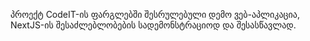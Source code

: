 პროექტ CodeIT-ის ფარგლებში შესრულებული დემო ვებ-აპლიკაცია, NextJS-ის შესაძლებლობების სადემონსტრაციოდ და შესასწავლად.
